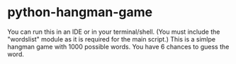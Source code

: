 # python-hangman-game
You can run this in an IDE or in your terminal/shell. (You must include the "wordslist" module as it is required for the main script.)
This is a simlpe hangman game with 1000 possible words. You have 6 chances to guess the word.
